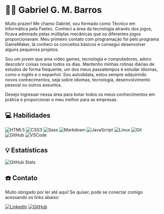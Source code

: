 # 👨‍💻 Gabriel G. M. Barros

Muito prazer! Me chamo Gabriel, sou formado como Técnico em Informática pela Faetec. Conheci a área da tecnologia através dos jogos, ficava admirado pelas múltiplas mecânicas que os diferentes jogos proporcionavam. Meu primeiro contato com programação foi pelo programa GameMaker, lá conheci os conceitos básicos e consegui desenvolver alguns pequenos projetos.

Sou um jovem que ama video games, tecnologia e computadores, adoro descobrir coisas novas todos os dias. Mantenho minhas rotinas diárias de estudos de forma frequente, um dos meus passatempos é estudar idiomas, como o inglês e o espanhol. Sou autodidata, estou sempre adquirindo novos conhecimentos, seja sobre idiomas, tecnologia, desenvolvimento pessoal ou outros assuntos.

Desejo ingressar nessa área para botar todos os meus conhecimentos em prática e proporcionar o meu melhor para as empresas.

## 💻 Habilidades

![HTML5](https://img.shields.io/badge/HTML5-000?style=for-the-badge&logo=html5)
![CSS3](https://img.shields.io/badge/CSS3-000?style=for-the-badge&logo=css3&logoColor=264CE4)
![Sass](https://img.shields.io/badge/Sass-000?style=for-the-badge&logo=sass) 
![Markdown](https://img.shields.io/badge/Markdown-000?style=for-the-badge&logo=markdown)
![JavaScript](https://img.shields.io/badge/JavaScript-000?style=for-the-badge&logo=javascript)
![Linux](https://img.shields.io/badge/Linux-000?style=for-the-badge&logo=linux)
![Git](https://img.shields.io/badge/Git-000?style=for-the-badge&logo=git)
![GitHub](https://img.shields.io/badge/GitHub-000?style=for-the-badge&logo=github)
![VSCode](https://img.shields.io/badge/VSCode-000?style=for-the-badge&logo=visualstudiocode)

## 💡 Estatísticas

![GitHub Stats](https://github-readme-stats.vercel.app/api?username=GracilianoOG&theme=transparent&bg_color=000&border_color=30A3DC&show_icons=true&icon_color=30A3DC&title_color=E94D5F&text_color=FFF)

## ☎️ Contato

Muito obrigado por ler até aqui! Se quiser, pode se conectar comigo acessando os links abaixo:

[![LinkedIn](https://img.shields.io/badge/LinkedIn-000?style=for-the-badge&logo=linkedin&logoColor=0E76A8)](https://www.linkedin.com/in/gabrielgmbarros)
[![GitHub](https://img.shields.io/badge/GitHub-000?style=for-the-badge&logo=github)](https://github.com/GracilianoOG)